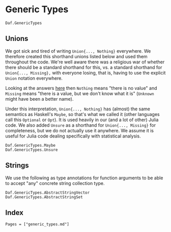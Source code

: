 # Generic Types

```@docs
Daf.GenericTypes
```

## Unions

We got sick and tired of writing `Union{..., Nothing}` everywhere. We therefore created this shorthand unions listed
below and used them throughout the code. We're well aware there was a religious war of whether there should be a
standard shorthand for this, vs. a standard shorthand for `Union{..., Missing},` with everyone losing, that is, having
to use the explicit `Union` notation everywhere.

Looking at the answers
[here](https://stackoverflow.com/questions/61936371/usage-and-convention-differences-between-missing-nothing-undef-and-nan-in-jul)
then `Nothing` means "there is no value" and `Missing` means "there is a value, but we don't know what it is" (`Unknown`
might have been a better name).

Under this interpretation, `Union{..., Nothing}` has (almost) the same semantics as Haskell's `Maybe`, so that's what we
called it (other languages call this `Optional` or `Opt`). It is used heavily in our (and a lot of other) Julia code. We
also added `Unsure` as a shorthand for `Union{..., Missing}` for completeness, but we do not actually use it anywhere.
We assume it is useful for Julia code dealing specifically with statistical analysis.

```@docs
Daf.GenericTypes.Maybe
Daf.GenericTypes.Unsure
```

## Strings

We use the following as type annotations for function arguments to be able to accept "any" concrete string collection
type.

```@docs
Daf.GenericTypes.AbstractStringVector
Daf.GenericTypes.AbstractStringSet
```

## Index

```@index
Pages = ["generic_types.md"]
```
